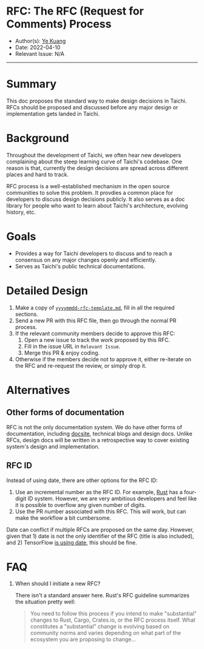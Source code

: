 # RFC: The RFC (Request for Comments) Process

* Author(s): [Ye Kuang](https://github.com/k-ye)
* Date: 2022-04-10
* Relevant Issue: N/A

---

# Summary

This doc proposes the standard way to make design decisions in Taichi. RFCs should be proposed and discussed before any major design or implementation gets landed in Taichi.

# Background

Throughout the development of Taichi, we often hear new developers complaining about the steep learning curve of Taichi's codebase. One reason is that, currently the design decisions are spread across different places and hard to track.

RFC process is a well-established mechanism in the open source communities to solve this problem. It provdies a common place for developers to discuss design decisions publicly. It also serves as a doc library for people who want to learn about Taichi's architecture, evolving history, etc.

# Goals

* Provides a way for Taichi developers to discuss and to reach a consensus on any major changes openly and efficiently.
* Serves as Taichi's public technical documentations.

# Detailed Design

1. Make a copy of [`yyyymmdd-rfc-template.md`](yyyymmdd-rfc-template.md), fill in all the required sections.
2. Send a new PR with this RFC file, then go through the normal PR process.
3. If the relevant community members decide to approve this RFC:
   1. Open a new issue to track the work proposed by this RFC.
   2. Fill in the issue URL in `Relevant Issue`.
   3. Merge this PR & enjoy coding.
4. Otherwise if the members decide not to approve it, either re-iterate on the RFC and re-request the review, or simply drop it.

# Alternatives

## Other forms of documentation

RFC is not the only documentation system. We do have other forms of documentation, including [docsite](https://docs.taichi-lang.org/), technical blogs and design docs. Unlike RFCs, design docs will be written in a retrospective way to cover existing system's design and implementation.

## RFC ID

Instead of using date, there are other options for the RFC ID:

1. Use an incremental number as the RFC ID. For example, [Rust](https://github.com/rust-lang/rfcs/blob/master/0000-template.md) has a four-digit ID system. However, we are very ambitious developers and feel like it is possible to overflow any given number of digits.
2. Use the PR number associated with this RFC. This will work, but can make the workflow a bit cumbersome.

Date can conflict if multiple RFCs are proposed on the same day. However, given that 1) date is not the only identifier of the RFC (title is also included), and 2) TensorFlow [is using date](https://github.com/tensorflow/community/tree/master/rfcs), this should be fine.

# FAQ

1. When should I initiate a new RFC?

   There isn't a standard answer here. Rust's RFC guideline summarizes the situation pretty well:

   > You need to follow this process if you intend to make "substantial" changes to Rust, Cargo, Crates.io, or the RFC process itself. What constitutes a "substantial" change is evolving based on community norms and varies depending on what part of the ecosystem you are proposing to change...
